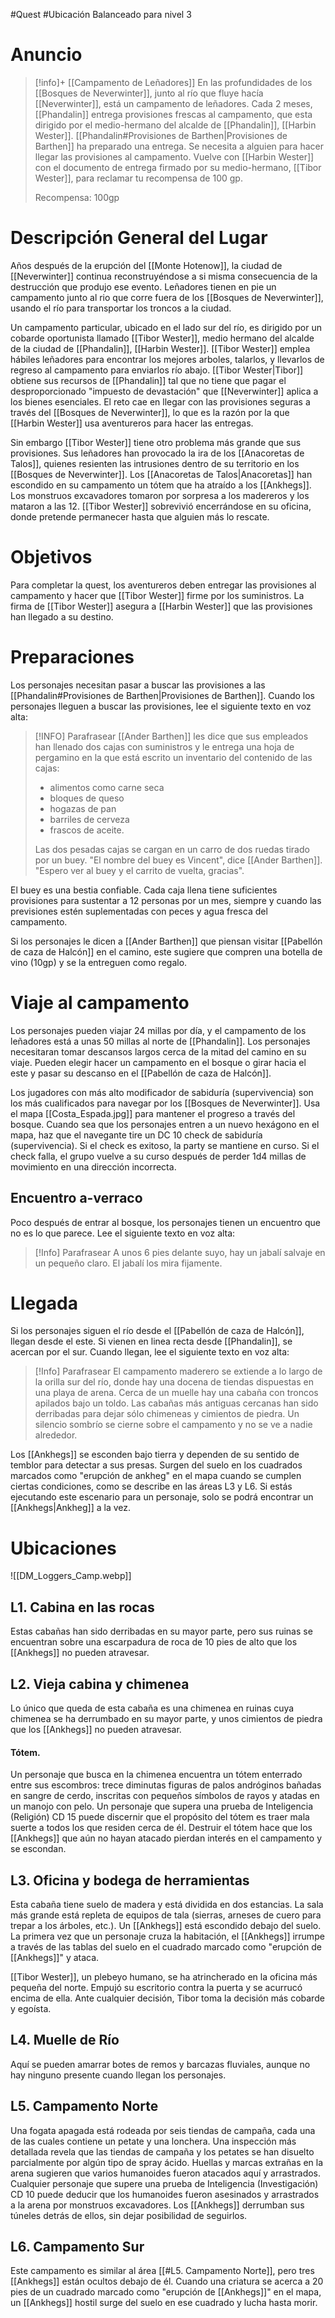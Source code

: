 #Quest #Ubicación 
Balanceado para nivel 3
# Anuncio
>[!info]+ [[Campamento de Leñadores]]
> En las profundidades de los [[Bosques de Neverwinter]], junto al río que fluye hacía [[Neverwinter]], está un campamento de leñadores. Cada 2 meses, [[Phandalin]] entrega provisiones frescas al campamento, que esta dirigido por el medio-hermano del alcalde de [[Phandalin]], [[Harbin Wester]]. [[Phandalin#Provisiones de Barthen|Provisiones de Barthen]] ha preparado una entrega. Se necesita a alguien para hacer llegar las provisiones al campamento. Vuelve con [[Harbin Wester]] con el documento de entrega firmado por su medio-hermano, [[Tibor Wester]], para reclamar tu recompensa de 100 gp.
> 
> Recompensa: 100gp
# Descripción General del Lugar
Años después de la erupción del [[Monte Hotenow]], la ciudad de [[Neverwinter]] continua reconstruyéndose a si misma consecuencia de la destrucción que produjo ese evento. Leñadores tienen en pie un campamento junto al rio que corre fuera de los [[Bosques de Neverwinter]], usando el río para transportar los troncos a la ciudad.

Un campamento particular, ubicado en el lado sur del río, es dirigido por un cobarde oportunista llamado [[Tibor Wester]], medio hermano del alcalde de la ciudad de [[Phandalin]], [[Harbin Wester]]. [[Tibor Wester]] emplea hábiles leñadores para encontrar los mejores arboles, talarlos, y llevarlos de regreso al campamento para enviarlos río abajo. [[Tibor Wester|Tibor]] obtiene sus recursos de [[Phandalin]] tal que no tiene que pagar el desproporcionado "impuesto de devastación" que [[Neverwinter]] aplica a los bienes esenciales. El reto cae en llegar con las provisiones seguras a través del [[Bosques de Neverwinter]], lo que es la razón por la que [[Harbin Wester]] usa aventureros para hacer las entregas.

Sin embargo [[Tibor Wester]] tiene otro problema más grande que sus provisiones. Sus leñadores han provocado la ira de los [[Anacoretas de Talos]], quienes resienten las intrusiones dentro de su territorio en los [[Bosques de Neverwinter]]. Los [[Anacoretas de Talos|Anacoretas]] han escondido en su campamento un tótem que ha atraído a los [[Ankhegs]]. Los monstruos excavadores tomaron por sorpresa a los madereros y los mataron a las 12. [[Tibor Wester]] sobrevivió encerrándose en su oficina, donde pretende permanecer hasta que alguien más lo rescate.
# Objetivos
Para completar la quest, los aventureros deben entregar las provisiones al campamento y hacer que [[Tibor Wester]] firme por los suministros. La firma de [[Tibor Wester]] asegura a [[Harbin Wester]] que las provisiones han llegado a su destino.
# Preparaciones
Los personajes necesitan pasar a buscar las provisiones a las [[Phandalin#Provisiones de Barthen|Provisiones de Barthen]]. Cuando los personajes lleguen a buscar las provisiones, lee el siguiente texto en voz alta:

> [!INFO] Parafrasear
> [[Ander Barthen]] les dice que sus empleados han llenado dos cajas con suministros y le entrega una hoja de pergamino en la que está escrito un inventario del contenido de las cajas: 
> + alimentos como carne seca 
> + bloques de queso
> + hogazas de pan
> + barriles de cerveza
> + frascos de aceite. 
>
>Las dos pesadas cajas se cargan en un carro de dos ruedas tirado por un buey. "El nombre del buey es Vincent", dice [[Ander Barthen]]. "Espero ver al buey y  el carrito de vuelta, gracias".

El buey es una bestia confiable. Cada caja llena tiene suficientes provisiones para sustentar a 12 personas por un mes, siempre y cuando las previsiones estén suplementadas con peces y agua fresca del campamento.

Si los personajes le dicen a [[Ander Barthen]] que piensan visitar [[Pabellón de caza de Halcón]] en el camino, este sugiere que compren una botella de vino (10gp) y se la entreguen como regalo.
# Viaje al campamento
Los personajes pueden viajar 24 millas por día, y el campamento de los leñadores está a unas 50 millas al norte de [[Phandalin]]. Los personajes necesitaran tomar descansos largos cerca de la mitad del camino en su viaje. Pueden elegir hacer un campamento en el bosque o girar hacia el este y pasar su descanso en el [[Pabellón de caza de Halcón]].

Los jugadores con más alto modificador de sabiduría (supervivencia) son los más cualificados para navegar por los [[Bosques de Neverwinter]]. Usa el mapa
[[Costa_Espada.jpg]] para mantener el progreso a través del bosque. Cuando sea que los personajes entren a un nuevo hexágono en el mapa, haz que el navegante tire un DC 10 check de sabiduría (supervivencia). Si el check es exitoso, la party se mantiene en curso. Si el check falla, el grupo vuelve a su curso después de perder 1d4 millas de movimiento en una dirección incorrecta.
## Encuentro a-verraco
Poco después de entrar al bosque, los personajes tienen un encuentro que no es lo que parece. Lee el siguiente texto en voz alta:

> [!Info] Parafrasear
> A unos 6 pies delante suyo, hay un jabalí salvaje en un pequeño claro. El jabalí los mira fijamente.
# Llegada
Si los personajes siguen el río desde el [[Pabellón de caza de Halcón]], llegan desde el este. Si vienen en linea recta desde [[Phandalin]], se acercan por el sur. Cuando llegan, lee el siguiente texto en voz alta:

> [!Info] Parafrasear
> El campamento maderero se extiende a lo largo de la orilla sur del río, donde hay una docena de tiendas dispuestas en una playa de arena. Cerca de un muelle hay una cabaña con troncos apilados bajo un toldo. Las cabañas más antiguas cercanas han sido derribadas para dejar sólo chimeneas y cimientos de piedra. Un silencio sombrío se cierne sobre el campamento y no se ve a nadie alrededor.

Los [[Ankhegs]] se esconden bajo tierra y dependen de su sentido de temblor para detectar a sus presas. Surgen del suelo en los cuadrados marcados como "erupción de ankheg" en el mapa cuando se cumplen ciertas condiciones, como se describe en las áreas L3 y L6. Si estás ejecutando este escenario para un personaje, solo se podrá encontrar un [[Ankhegs|Ankheg]] a la vez.
# Ubicaciones
![[DM_Loggers_Camp.webp]]
## L1. Cabina en las rocas
Estas cabañas han sido derribadas en su mayor parte, pero sus ruinas se encuentran sobre una escarpadura de roca de 10 pies de alto que los [[Ankhegs]] no pueden atravesar.
## L2. Vieja cabina y chimenea
Lo único que queda de esta cabaña es una chimenea en ruinas cuya chimenea se ha derrumbado en su mayor parte, y unos cimientos de piedra que los [[Ankhegs]] no pueden atravesar.
#### Tótem.
Un personaje que busca en la chimenea encuentra un tótem enterrado entre sus escombros: trece diminutas figuras de palos andróginos bañadas en sangre de cerdo, inscritas con pequeños símbolos de rayos y atadas en un manojo con pelo. Un personaje que supera una prueba de Inteligencia (Religión) CD 15 puede discernir que el propósito del tótem es traer mala suerte a todos los que residen cerca de él. Destruir el tótem hace que los [[Ankhegs]] que aún no hayan atacado pierdan interés en el campamento y se escondan.
## L3. Oficina y bodega de herramientas
Esta cabaña tiene suelo de madera y está dividida en dos estancias. La sala más grande está repleta de equipos de tala (sierras, arneses de cuero para trepar a los árboles, etc.). Un [[Ankhegs]] está escondido debajo del suelo. La primera vez que un personaje cruza la habitación, el [[Ankhegs]] irrumpe a través de las tablas del suelo en el cuadrado marcado como "erupción de [[Ankhegs]]" y ataca.

[[Tibor Wester]], un plebeyo humano, se ha atrincherado en la oficina más pequeña del norte. Empujó su escritorio contra la puerta y se acurrucó encima de ella. Ante cualquier decisión, Tibor toma la decisión más cobarde y egoísta.
## L4. Muelle de Río
Aquí se pueden amarrar botes de remos y barcazas fluviales, aunque no hay ninguno presente cuando llegan los personajes.
## L5. Campamento Norte
Una fogata apagada está rodeada por seis tiendas de campaña, cada una de las cuales contiene un petate y una lonchera. Una inspección más detallada revela que las tiendas de campaña y los petates se han disuelto parcialmente por algún tipo de spray ácido. Huellas y marcas extrañas en la arena sugieren que varios humanoides fueron atacados aquí y arrastrados. Cualquier personaje que supere una prueba de Inteligencia (Investigación) CD 10 puede deducir que los humanoides fueron asesinados y arrastrados a la arena por monstruos excavadores. Los [[Ankhegs]] derrumban sus túneles detrás de ellos, sin dejar posibilidad de seguirlos.
## L6. Campamento Sur
Este campamento es similar al área [[#L5. Campamento Norte]], pero tres [[Ankhegs]] están ocultos debajo de él. Cuando una criatura se acerca a 20 pies de un cuadrado marcado como "erupción de [[Ankhegs]]" en el mapa, un [[Ankhegs]] hostil surge del suelo en ese cuadrado y lucha hasta morir.